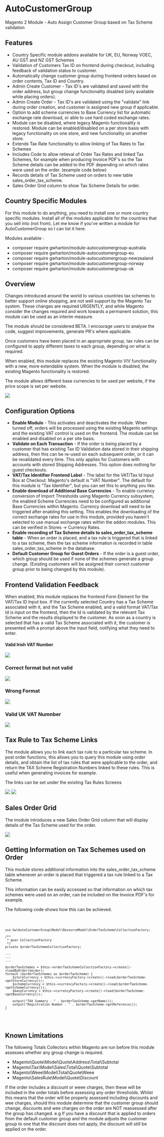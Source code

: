 <h1>AutoCustomerGroup</h1>
<p>Magento 2 Module - Auto Assign Customer Group based on Tax Scheme validation</p>

<h2>Features</h2>
<ul>
<li>Country Specific module addons available for UK, EU, Norway VOEC, AU GST and NZ GST Schemes</li>
<li>Validation of Customers Tax ID on frontend during checkout, including feedback of validation status to customer.</li>
<li>Automatically change customer group during frontend orders based on order contents, Tax ID and Country.</li>
<li>Admin Create Customer - Tax ID's are validated and saved with the order address, but group change functionality disabled (only available while placing orders).</li>
<li>Admin Create Order - Tax ID's are validated using the "validate" link during order creation, and customer is assigned new group if applicable.</li>
<li>Option to add scheme currencies to Base Currency list for automatic exchange rate download, or able to use hard coded exchange rates.</li>
<li>Module can be disabled, where legacy Magento functionality is restored. Module can be enabled/disabled on a per store basis with legacy functionality on one store, and new functionality on another store.</li>
<li>Extends Tax Rate functionality to allow linking of Tax Rates to Tax Schemes</li>
<li>Includes Code to allow retieval of Order Tax Rates and linked Tax Schemes, for example when producing Invoice PDF's so the Tax Scheme details can be added to the PDF depending on which rates were used on the order. (example code below)</li>
<li>Records details of Tax Scheme used on orders to new table sales_order_tax_scheme.</li>
<li>Sales Order Grid column to show Tax Scheme Details for order.</li>
</ul>

<h2>Country Specific Modules</h2>
<p>For this module to do anything, you need to install one or more country specific modules. Install all of the modules
applicable for the countries that you sell into (not from). Let me know if you've written a module for AutoCustomerGroup so I can list it here.</p>
<p>Modules available :</p>
<ul>
<li>composer require gwharton/module-autocustomergroup-australia</li>
<li>composer require gwharton/module-autocustomergroup-eu</li>
<li>composer require gwharton/module-autocustomergroup-newzealand</li>
<li>composer require gwharton/module-autocustomergroup-norway</li>
<li>composer require gwharton/module-autocustomergroup-uk</li>
</ul>

<h2>Overview</h2>
<p>Changes introduced around the world to various countries tax schemes to better support online shopping, are not well support by the Magento Tax system. These changes are required URGENTLY, and while Magento consider the changes required and work towards a permanent solution, this module can be used as an interim measure.</p>
<p>The module should be considered BETA. I encourage users to analyse the code, suggest improvements, generate PR's where applicable.</p>
<p>Once customers have been placed in an appropriate group, tax rules can be configured to apply different taxes to each group, depending on what is required.</p>
<p>When enabled, this module replaces the existing Magento VIV functionality with a new, more extendable system. When the module is disabled, the existing Magento functionality is restored.</p>
<p>The module allows different base currencies to be used per website, if the price scope is set per website.</p>
<img src="images/menu.png">

<h2>Configuration Options</h2>
<ul>
<li><b>Enable Module</b> - This activates and deactivates the module. When turned off, orders will be processed using the existing Magento settings and the existing VAT control is used on the frontend. The module can be enabled and disabled on a per site basis.</li>
<li><b>Validate on Each Transaction</b> - If the order is being placed by a customer that has existing Tax ID Validation data stored in their shipping address, then this can be re-used on each subsequent order, or it can be revalidated every time. This only applies for Customers with accounts with stored Shipping Addresses. This option does nothing for guest checkouts.</li>
<li><b>VAT/Tax Identifier Frontend Label</b> - The label for the VAT/Tax Id Input Box at Checkout. Magento's default is "VAT Number". The default for this module is "Tax Identifier", but you can set this to anything you like.</li>
<li><b>Enable download of Additional Base Currencies</b> - To enable currency conversion of Import Thresholds using Magento Currency subsystem, the enabled Scheme Currencies need to be configured as additional Base Currencies within Magento. Currency download will need to be triggered after enabling this setting. This enables the downloading of the correct exchange rates for use in this module, provided you haven't selected to use manual exchange rates within the addon modules. This can be verified in Stores -> Currency Rates.</li>
<li><b>Enable recording of Tax Scheme details to sales_order_tax_scheme table</b> - When an order is placed, and a tax rule is triggered that is linked to a tax scheme, then the tax scheme information is recorded in table sales_order_tax_scheme in the database.</li>
<li><b>Default Customer Group for Guest Orders</b> - If the order is a guest order, which group should be used if none of the schemes generate a group change. (Existing customers will be assigned their correct customer group prior to being changed by this module).</li>
</ul>

<h2>Frontend Validation Feedback</h2>
<p>When enabled, this module replaces the frontend Form Element for the VAT/Tax ID Input box. If the currently selected Country has a Tax Scheme
associated with it, and the Tax Scheme enabled, and a valid format VAT/Tax Id is input on the frontend, then the Id is validated by the relevant
Tax Scheme and the results displayed to the customer. As soon as a country is selected that has a valid Tax Scheme associated with
it, the customer is presented with a prompt above the input field, notifying what they need to enter.</p>
<h4>Valid Irish VAT Number</h4>
<img src="images/frontend1.png">
<h3>Correct format but not valid</h3>
<img src="images/frontend2.png">
<h3>Wrong Format</h3>
<img src="images/frontend3.png">
<h3>Valid UK VAT Numnber</h3>
<img src="images/frontend4.png">

<h2>Tax Rule to Tax Scheme Links</h2>
<p>The module allows you to link each tax rule to a particular tax scheme. In post order functions, this allows you to query this module using order details, and obtain the list of tax rules that were applicable to the order, and return the TAX Scheme Registration Numbers linked to these rules. This is useful
when generating invoices for example.</p>
<p>The links can be set under the existing Tax Rules Screens</p>
<img src="images/taxrules1.png">
<img src="images/taxrules2.png">

<h2>Sales Order Grid</h2>
<p>The module introduces a new Sales Order Grid column that will display details of the Tax Scheme used for the order.</p>
<img src="images/sogcolumn.png">

<h2>Getting Information on Tax Schemes used on Order</h2>
<p>This module stores additional information into the sales_order_tax_scheme table whenever
an order is placed that triggered a tax rule linked to a Tax Scheme.</p>
<p>This information can be easily accessed so that information on which tax schemes were
used on an order, can be included on the Invoice PDF's for example.</p>
<p>The following code shows how this can be achieved.</p>
<pre>
<code>
    
    use Gw\AutoCustomerGroup\Model\ResourceModel\OrderTaxScheme\CollectionFactory;

    /**
     * @var CollectionFactory
     */
    private $orderTaxSchemeCollectionFactory;

    ...
    ...
    ...

    $orderTaxSchemes = $this->orderTaxSchemeCollectionFactory->create()->loadByOrder($order);
    foreach ($orderTaxSchemes as $orderTaxScheme) {
        $storeCurrency = $this->currencyFactory->create()->load($orderTaxScheme->getStoreCurrency());
        $schemeCurrency = $this->currencyFactory->create()->load($orderTaxScheme->getSchemeCurrency());
        $baseCurrency = $this->currencyFactory->create()->load($orderTaxScheme->getBaseCurrency());

        output("TAX Summary - " . $orderTaxScheme->getName());
        output("Registration Number - " . $orderTaxScheme->getReference());
    }
</code>
</pre>

<h2>Known Limitations</h2>
<p>The following Totals Collectors within Magento are run before this module assesses whether any group change is required.</p>
<ul>
<li>Magento\Quote\Model\Quote\Address\Total\Subtotal</li>
<li>Magento\Tax\Model\Sales\Total\Quote\Subtotal</li>
<li>Magento\Weee\Model\Total\Quote\Weee</li>
<li>Magento\SalesRule\Model\Quote\Discount</li>
</ul>
<p>If the order includes a discount or weee charges, then these will be included in the order totals before assessing any 
order thresholds. Whilst this means that the order will be properly assessed including discounts and wee charges, should 
this module determine that the customer group should change, discounts and wee charges on the order are NOT reassessed 
after the group has changed. e.g If you have a discount that is applied to orders from the default customer group and 
the module adjusts the customer group to one that the discount does not apply, the discount will still be applied
on the order.</p>

